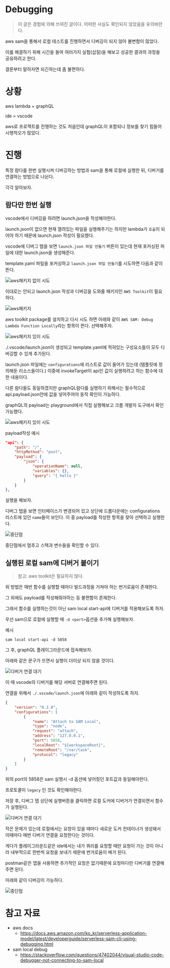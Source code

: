 # Debugging

> 이 글은 경험에 의해 쓰여진 글이다. 어떠한 사실도 확인되지 않았음을 유의바란다.

aws sam을 통해서 로컬 테스트를 진행하면서 디버깅이 되지 않아 불변함이 많았다.

이를 해결하기 위해 시간을 들여 여러가지 실험(삽질)을 해보고 성공한 결과의 과정을 공유하려고 한다.

결론부터 말하자면 되긴하는데 좀 불편하다.

# 상황

aws lambda + graphQL

ide = vscode

aws로 프로젝트를 진행하는 것도 처음인데 graphQL이 포함되니 정보를 찾기 힘들어 시행착오가 많았다.

# 진행

특정 람다를 한번 실행시켜 디버깅하는 방법과 sam을 통해 로컬에 실행한 뒤, 디버거를 연결하는 방법으로 나뉜다.

각각 알아보자.

## 람다만 한번 실행

vscode에서 디버깅을 하려면 launch.json을 작성해야한다.

launch.json이 없으면 현재 열려있는 파일을 실행해주기는 하지만 lambda가 `호출`이 되어야 하기 때문에 launch.json 작성이 필요했다.

vscode에 디버그 탭을 보면 `launch.json 파일 만들기` 버튼이 있는데 현재 포커싱된 파일에 대한 launch.json을 생성해준다.

template.yaml 파일을 포커싱하고 `launch.json 파일 만들기`를 시도하면 다음과 같이 뜬다.

![aws패키지 없이 시도](./img/without_aws_package.png)

이대로는 안되고 launch.json 작성과 디버깅을 도와줄 패키지인 `AWS Toolkit`이 필요하다.

![aws패키지](./img/aws_package.png)

aws toolkit package를 설치하고 다시 시도 하면 아래와 같이 `AWS SAM: Debug Lambda Function Locally`라는 항목이 뜬다. 선택해주자.

![aws패키지 있이 시도](./img/with_aws_package.png)

./.vscode/launch.json이 생성되고 template.yaml에 적혀있는 구성요소들이 모두 디버깅할 수 있게 추가된다.

launch.json 파일에는 `configurations`에 리스트로 값이 들어가 있는데 (템플릿에 정의해둔 리소스들이다.) 이중에 invokeTarget이 api인 값이 실행하려고 하는 함수에 대한 내용이다.

다른 람다들도 동일하겠지만 graphQL람다를 실행하기 위해서는 필수적으로 api.payload.json안에 값을 넣어주어야 동작 확인이 가능하다.

graphQL의 payload는 playground에서 직접 실행해보고 크롬 개발자 도구에서 확인 가능했다.

![aws패키지 있이 시도](./img/how_to_check_payload.png)

payload작성 예시

```json
"api": {
    "path": "/",
    "httpMethod": "post",
    "payload": {
        "json": {
            "operationName": null,
            "variables": {},
            "query": "{ hello }"
        }
    }
},
```

실행을 해보자.

디버그 탭을 보면 인터페이스가 변경되어 있고 상단에 드롭다운에는 configurations 리스트에 있던 `name`들이 보인다. 이 중 payload를 작성한 항목을 찾아 선택하고 실행한다.

![중단점](./img/breakpoint.png)

중단점에서 멈추고 스택과 변수들을 확인할 수 있다.

## 실행된 로컬 sam에 디버거 붙이기

> 참고: aws toolkit은 필요하지 않다.

위 방법은 매번 함수를 실행할 때마다 빌드과정을 거쳐야 하는 번거로움이 존재한다.

그 외에도 payload를 작성해줘야하는 등 불편함이 존재한다.

그래서 함수를 실행하는것이 아닌 sam local start-api에 디버거를 적용해보도록 하자.

우선 sam으로 로컬에 실행할 때 `-d <port>`옵션을 추가해 실행해보자.

예시
```shell
sam local start-api -d 5858
```

그 후, graphQL 플레이그라운드에 접속해보자.

아래와 같은 문구가 뜨면서 실행이 더이상 되지 않을 것이다.

![디버거 연결 대기](./img/waiting_debugger.png)

이 때 vscode의 디버거를 해당 서버로 연결해주면 된다.

연결을 위해서 `./.vscode/launch.json`에 아래와 같이 작성하도록 하자.

```json
{
    "version": "0.2.0",
    "configurations": [
        {
            "name": "Attach to SAM Local",
            "type": "node",
            "request": "attach",
            "address": "127.0.0.1",
            "port": 5858,
            "localRoot": "${workspaceRoot}",
            "remoteRoot": "/var/task",
            "protocol": "legacy"
        }
    ]
}
```

위의 port의 5858은 sam 실행시 -d 옵션에 넣어줬던 포트값과 동일해야한다.

프로토콜이 `legacy` 인 것도 확인해야한다.

저장 후, 디버그 탭 상단에 실행버튼을 클릭하면 로컬 도커에 디버거가 연결되면서 함수가 실행된다.

![디버거 연결 대기](./img/debugger_attached.png)

작은 문제가 있는데 로컬에서는 요청이 있을 때마다 새로운 도커 컨테이너가 생성돼서 이때마다 매번 디버거 연결을 요청한다는 것이다.

게다가 플레이그라운드같은 ide에서는 내가 쿼리를 요청할 때만 요청이 가는 것이 아니라 내부적으로 한번씩 요청을 보내기 때문에 번거로움이 배가 된다.

postman같은 앱을 사용하면 추가적인 요청은 없기때문에 요청마다만 디버거를 연결해주면 된다.

아래와 같이 디버깅이 가능하다.

![중단점](./img/breakpoint.png)

# 참고 자료
* aws docs
    * https://docs.aws.amazon.com/ko_kr/serverless-application-model/latest/developerguide/serverless-sam-cli-using-debugging.html
* sam local debug
    * https://stackoverflow.com/questions/47402044/visual-studio-code-debugger-not-connecting-to-sam-local